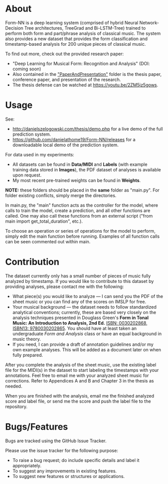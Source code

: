 # About
Form-NN is a deep learning system (comprised of hybrid Neural Network-Decision Tree architectures, TreeGrad and Bi-LSTM-Tree) trained to perform both form and part/phrase analysis of classical music. The system also provides a new dataset that provides the form classification and timestamp-based analysis for 200 unique pieces of classical music.

To find out more, check out the provided research paper:
  * "Deep Learning for Musical Form: Recognition and Analysis" (DOI: coming soon) 
  * Also contained in the ["PaperAndPresentation"](https://github.com/danielathome19/Form-NN/tree/master/PaperAndPresentation) folder is the thesis paper, conference paper, and presentation of the research.
  * The thesis defense can be watched at https://youtu.be/2ZM5jz5gows.

# Usage
See:
  * http://danielszelogowski.com/thesis/demo.php for a live demo of the full prediction system.
  * https://github.com/danielathome19/Form-NN/releases for a downloadable local demo of the prediction system.

For data used in my experiments:
  * All datasets can be found in **Data/MIDI** and **Labels** (with example training data stored in **Images**), the PDF dataset of analyses is available upon request.
  * My most recent pre-trained weights can be found in **Weights**.

**NOTE:** these folders should be placed in the **same** folder as "main.py". For folder existing conflicts, simply merge the directories.

In main.py, the "main" function acts as the controller for the model, where calls to train the model, create a prediction, and all other functions are called. One may also call these functions from an external script ("from main import get_total_duration", etc.).

To choose an operation or series of operations for the model to perform, simply edit the main function before running. Examples of all function calls can be seen commented out within main.

# Contribution
The dataset currently only has a small number of pieces of music fully analyzed by timestamp. If you would like to contribute to this dataset by providing analyses, please contact me with the following:
  * What piece(s) you would like to analyze — I can send you the PDF of the sheet music or you can find any of the scores on IMSLP for free.
  * Your musical background — the dataset needs to follow standardized analytical conventions; currently, these are based very closely on the analysis techniques presented in Douglass Green's **Form in Tonal Music: An Introduction to Analysis, 2nd Ed.** [ISBN: 0030202868, ISBN13: 9780030202865](https://www.thriftbooks.com/w/form-in-tonal-music-an-introduction-to-analysis_douglass-m-green/264527/item/527721/?mkwid=qmNYahkX%7cdc&pcrid=11558858230&pkw=&pmt=be&slid=&product=527721&plc=&pgrid=3970769304&ptaid=pla-1101002864651&utm_source=bing&utm_medium=cpc&utm_campaign=Bing+Shopping+%7c+Arts+&+Photography&utm_term=&utm_content=qmNYahkX%7cdc%7cpcrid%7c11558858230%7cpkw%7c%7cpmt%7cbe%7cproduct%7c527721%7cslid%7c%7cpgrid%7c3970769304%7cptaid%7cpla-1101002864651%7c&msclkid=bb79bd7f27dd11661d09dd7bdc3322e7#idiq=527721&edition=2332832). You should have at least taken an undergraduate *Form and Analysis* class or have an equal background in music theory.
  * If you need, I can provide a draft of annotation guidelines and/or my own example analyses. This will be added as a document later on when fully prepared.

After you complete the analysis of the sheet music, use the existing label file for the MIDI(s) in the dataset to start labeling the timestamps with your annotations. Feel free to email me with your analyzed sheet music for corrections. Refer to Appendices A and B and Chapter 3 in the thesis as needed.

When you are finished with the analysis, email me the finished analyzed score and label file, or send me the score and push the label file to the repository.

# Bugs/Features
Bugs are tracked using the GitHub Issue Tracker.

Please use the issue tracker for the following purpose:
  * To raise a bug request; do include specific details and label it appropriately.
  * To suggest any improvements in existing features.
  * To suggest new features or structures or applications.
